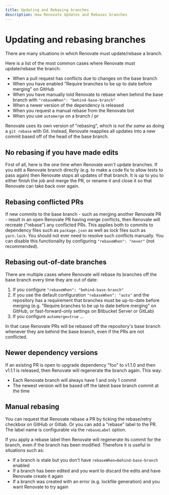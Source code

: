 ```yaml
---
title: Updating and Rebasing branches
description: How Renovate Updates and Rebases branches
---
```


# Updating and rebasing branches

There are many situations in which Renovate must update/rebase a branch.

Here is a list of the most common cases where Renovate must update/rebase the branch:

- When a pull request has conflicts due to changes on the base branch
- When you have enabled "Require branches to be up to date before merging" on GitHub
- When you have manually told Renovate to rebase when behind the base branch with `"rebaseWhen": "behind-base-branch"`
- When a newer version of the dependency is released
- When you request a manual rebase from the Renovate bot
- When you use `automerge` on a branch / pr

Renovate uses its own version of "rebasing", which is _not the same_ as doing a `git rebase` with Git.
Instead, Renovate reapplies all updates into a new commit based off of the head of the base branch.

## No rebasing if you have made edits

First of all, here is the one time when Renovate _won't_ update branches.
If you edit a Renovate branch directly (e.g. to make a code fix to allow tests to pass again) then Renovate stops all updates of that branch.
It is up to you to either finish the job and merge the PR, or rename it and close it so that Renovate can take back over again.

## Rebasing conflicted PRs

If new commits to the base branch - such as merging another Renovate PR - result in an open Renovate PR having merge conflicts, then Renovate will recreate ("rebase") any conflicted PRs.
This applies both to commits to dependency files such as `package.json` as well as lock files such as `yarn.lock`.
You should not ever need to resolve such conflicts manually.
You can disable this functionality by configuring `"rebaseWhen": "never"` (not recommended).

## Rebasing out-of-date branches

There are multiple cases where Renovate will rebase its branches off the base branch every time they are out of date:

1. If you configure `"rebaseWhen": "behind-base-branch"`
1. If you use the default configuration `"rebaseWhen": "auto"` and the repository has a requirement that branches must be up-to-date before merging (e.g. "Require branches to be up to date before merging" on GitHub, or fast-forward-only settings on Bitbucket Server or GitLab)
1. If you configure `automerge=true` ...

In that case Renovate PRs will be rebased off the repository's base branch whenever they are behind the base branch, even if the PRs are not conflicted.

## Newer dependency versions

If an existing PR is open to upgrade dependency "foo" to v1.1.0 and then v1.1.1 is released, then Renovate will regenerate the branch again.
This way:

- Each Renovate branch will always have 1 and only 1 commit
- The newest version will be based off the latest base branch commit at the time

## Manual rebasing

You can request that Renovate rebase a PR by ticking the rebase/retry checkbox on GitHub or Gitlab.
Or you can add a "rebase" label to the PR.
The label name is configurable via the `rebaseLabel` option.

If you apply a rebase label then Renovate will regenerate its commit for the branch, even if the branch has been modified.
Therefore it is useful in situations such as:

- If a branch is stale but you don't have `rebaseWhen=behind-base-branch` enabled
- If a branch has been edited and you want to discard the edits and have Renovate create it again
- If a branch was created with an error (e.g. lockfile generation) and you want Renovate to try again
